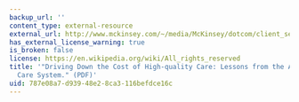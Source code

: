 ```yaml
---
backup_url: ''
content_type: external-resource
external_url: http://www.mckinsey.com/~/media/McKinsey/dotcom/client_service/Healthcare%20Systems%20and%20Services/Health%20International/HI11_18%20AravindEyeCareSys_R6.ashx
has_external_license_warning: true
is_broken: false
license: https://en.wikipedia.org/wiki/All_rights_reserved
title: '"Driving Down the Cost of High-quality Care: Lessons from the Aravind Eye
  Care System." (PDF)'
uid: 787e08a7-d939-48e2-8ca3-116befdce16c
---
```

